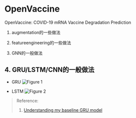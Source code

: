 # OpenVaccine
OpenVaccine: COVID-19 mRNA Vaccine Degradation Prediction

1. augmentation的一些做法

2. featureengineering的一些做法

3. GNN的一般做法

## 4. GRU/LSTM/CNN的一般做法

- GRU
![Figure 1](https://github.com/Eurus-Holmes/OpenVaccine/raw/main/images/GRU.png)


- LSTM
![Figure 2](https://github.com/Eurus-Holmes/OpenVaccine/raw/main/images/LSTM.png)


> Reference:
> 1. [Understanding my baseline GRU model](https://www.kaggle.com/c/stanford-covid-vaccine/discussion/182303)
